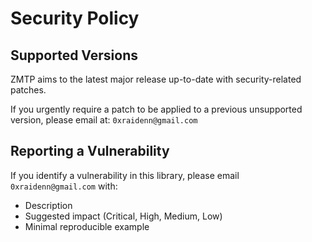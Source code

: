 # Security Policy

## Supported Versions

ZMTP aims to the latest major release up-to-date with security-related patches.

If you urgently require a patch to be applied to a previous unsupported version, please email at: `0xraidenn@gmail.com`

## Reporting a Vulnerability

If you identify a vulnerability in this library, please email `0xraidenn@gmail.com` with:

- Description
- Suggested impact (Critical, High, Medium, Low)
- Minimal reproducible example
